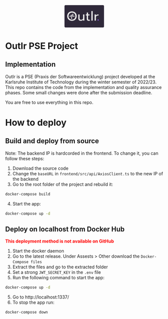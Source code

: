 <div style="text-align:center; height: 50%">
  <img src="./Logo.png" style="width:25%; height:25%;"  alt="Outlr-Logo"/>
</div>


# Outlr PSE Project
## Implementation
Outlr is a PSE (Praxis der Softwareentwicklung) project developed at the Karlsruhe Institute of Technology during the winter semester of 2022/23.
This repo contains the code from the implementation and quality assurance phases.
Some small changes were done after the submission deadline.

You are free to use everything in this repo.

# How to deploy

## Build and deploy from source
Note: The backend IP is hardcorded in the frontend. To change it, you can follow these steps:
1. Download the source code
2. Change the `baseURL` in `frontend/src/api/AxiosClient.ts` to the new IP of the backend
3. Go to the root folder of the project and rebuild it:
```sh
docker-compose build
```
4. Start the app:
```sh
docker-compose up -d
```

## Deploy on localhost from Docker Hub
<span style="color: red">**This deployment method is not available on GitHub**</span>
1. Start the docker daemon
2. Go to the latest release. Under Assests > Other download the `Docker-Compose files`
3. Extract the files and go to the extracted folder
5. Set a strong `JWT_SECRET_KEY` in the `.env` file
4. Run the following command to start the app:
```sh
docker-compose up -d
```
5. Go to http://localhost:1337/
6. To stop the app run:
```sh
docker-compose down
```

